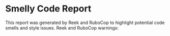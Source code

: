 # Smelly Code Report
This report was generated by Reek and RuboCop to highlight potential code smells and style issues.
Reek and RuboCop warnings:

